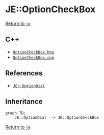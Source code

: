 # JE::OptionCheckBox

[Return to `je`](/docs/je.md)

## C++

- [`OptionCheckBox.hpp`](/src/je/OptionCheckBox.hpp)
- [`OptionCheckBox.cpp`](/src/je/OptionCheckBox.cpp)

## References

- [`JE::OptionDial`](/docs/je/OptionDial.md)

## Inheritance

```mermaid
graph TD;
    JE::OptionDial --> JE::OptionCheckBox
```

[Return to `je`](/docs/je.md)